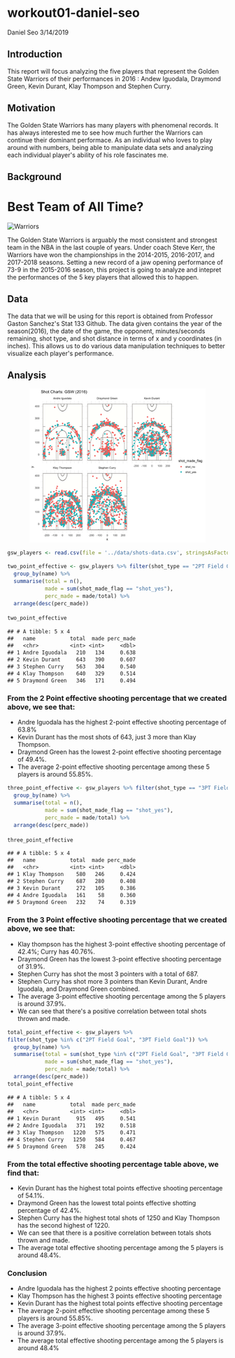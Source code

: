 workout01-daniel-seo
================
Daniel Seo
3/14/2019

**Introduction**
----------------

This report will focus analyzing the five players that represent the Golden State Warriors of their performances in 2016 : Andew Iguodala, Draymond Green, Kevin Durant, Klay Thompson and Stephen Curry.

**Motivation**
--------------

The Golden State Warriors has many players with phenomenal records. It has always interested me to see how much further the Warriors can continue their dominant performace. As an individual who loves to play around with numbers, being able to manipulate data sets and analyzing each individual player's ability of his role fascinates me.

**Background**
--------------

Best Team of All Time?
======================

![Warriors](https://www.nba.com/.element/media/2.0/teamsites/warriors/images/warriors_allstars_2016_1280x720.jpg)

The Golden State Warriors is arguably the most consistent and strongest team in the NBA in the last couple of years. Under coach Steve Kerr, the Warriors have won the championships in the 2014-2015, 2016-2017, and 2017-2018 seasons. Setting a new record of a jaw opening performance of 73-9 in the 2015-2016 season, this project is going to analyze and intepret the performances of the 5 key players that allowed this to happen.

**Data**
--------

The data that we will be using for this report is obtained from Professor Gaston Sanchez's Stat 133 Github. The data given contains the year of the season(2016), the date of the game, the opponent, minutes/seconds remaining, shot type, and shot distance in terms of x and y coordinates (in inches). This allows us to do various data manipulation techniques to better visualize each player's performance.

**Analysis**
------------

<img src="../images/gsw-shot-charts.png" width="80%" style="display: block; margin: auto;" />

``` r
gsw_players <- read.csv(file = '../data/shots-data.csv', stringsAsFactors = FALSE)
```

``` r
two_point_effective <- gsw_players %>% filter(shot_type == "2PT Field Goal") %>% 
  group_by(name) %>%
  summarise(total = n(),
            made = sum(shot_made_flag == "shot_yes"),
            perc_made = made/total) %>%
  arrange(desc(perc_made))
  
two_point_effective 
```

    ## # A tibble: 5 x 4
    ##   name           total  made perc_made
    ##   <chr>          <int> <int>     <dbl>
    ## 1 Andre Iguodala   210   134     0.638
    ## 2 Kevin Durant     643   390     0.607
    ## 3 Stephen Curry    563   304     0.540
    ## 4 Klay Thompson    640   329     0.514
    ## 5 Draymond Green   346   171     0.494

### **From the 2 Point effective shooting percentage that we created above, we see that:**

-   Andre Iguodala has the highest 2-point effective shooting percentage of 63.8%
-   Kevin Durant has the most shots of 643, just 3 more than Klay Thompson.
-   Draymond Green has the lowest 2-point effective shooting percentage of 49.4%.
-   The average 2-point effective shooting percentage among these 5 players is around 55.85%.

``` r
three_point_effective <- gsw_players %>% filter(shot_type == "3PT Field Goal") %>%
  group_by(name) %>%
  summarise(total = n(),
            made = sum(shot_made_flag == "shot_yes"),
            perc_made = made/total) %>%
  arrange(desc(perc_made))

three_point_effective  
```

    ## # A tibble: 5 x 4
    ##   name           total  made perc_made
    ##   <chr>          <int> <int>     <dbl>
    ## 1 Klay Thompson    580   246     0.424
    ## 2 Stephen Curry    687   280     0.408
    ## 3 Kevin Durant     272   105     0.386
    ## 4 Andre Iguodala   161    58     0.360
    ## 5 Draymond Green   232    74     0.319

### **From the 3 Point effective shooting percentage that we created above, we see that:**

-   Klay thompson has the highest 3-point effective shooting percentage of 42.4%; Curry has 40.76%.
-   Draymond Green has the lowest 3-point effective shooting percentage of 31.9%.
-   Stephen Curry has shot the most 3 pointers with a total of 687.
-   Stephen Curry has shot more 3 pointers than Kevin Durant, Andre Iguodala, and Draymond Green combined.
-   The average 3-point effective shooting percentage among the 5 players is around 37.9%.
-   We can see that there's a positive correlation between total shots thrown and made.

``` r
total_point_effective <- gsw_players %>%
filter(shot_type %in% c("2PT Field Goal", "3PT Field Goal")) %>%
  group_by(name) %>%
  summarise(total = sum(shot_type %in% c("2PT Field Goal", "3PT Field Goal")),
            made = sum(shot_made_flag == "shot_yes"),
            perc_made = made/total) %>%
  arrange(desc(perc_made))
total_point_effective
```

    ## # A tibble: 5 x 4
    ##   name           total  made perc_made
    ##   <chr>          <int> <int>     <dbl>
    ## 1 Kevin Durant     915   495     0.541
    ## 2 Andre Iguodala   371   192     0.518
    ## 3 Klay Thompson   1220   575     0.471
    ## 4 Stephen Curry   1250   584     0.467
    ## 5 Draymond Green   578   245     0.424

### **From the total effective shooting percentage table above, we find that:**

-   Kevin Durant has the highest total points effective shooting percentage of 54.1%.
-   Draymond Green has the lowest total points effective shotting percentage of 42.4%.
-   Stephen Curry has the highest total shots of 1250 and Klay Thompson has the second highest of 1220.
-   We can see that there is a positive correlation between totals shots thrown and made.
-   The average total effective shooting percentage among the 5 players is around 48.4%.

### **Conclusion**

-   Andre Iguodala has the highest 2 points effective shooting percentage
-   Klay Thompson has the highest 3 points effective shooting percentage
-   Kevin Durant has the highest total points effective shooting percentage
-   The average 2-point effective shooting percentage among these 5 players is around 55.85%.
-   The average 3-point effective shooting percentage among the 5 players is around 37.9%.
-   The average total effective shooting percentage among the 5 players is around 48.4%
